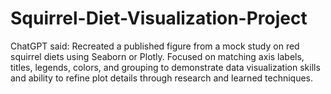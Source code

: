 # Squirrel-Diet-Visualization-Project
ChatGPT said: Recreated a published figure from a mock study on red squirrel diets using Seaborn or Plotly. Focused on matching axis labels, titles, legends, colors, and grouping to demonstrate data visualization skills and ability to refine plot details through research and learned techniques.
